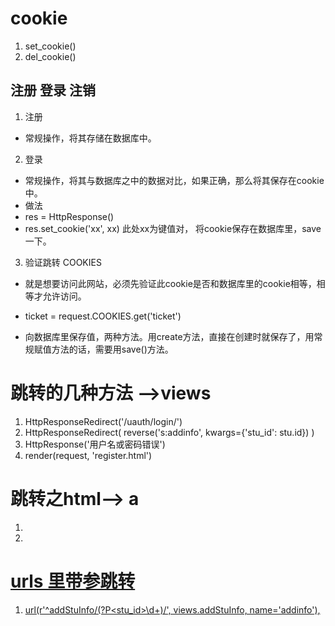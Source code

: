 
# cookie
1. set_cookie()
2. del_cookie()

## 注册 登录 注销

1. 注册
* 常规操作，将其存储在数据库中。
2. 登录
* 常规操作，将其与数据库之中的数据对比，如果正确，那么将其保存在cookie中。
* 做法
* res = HttpResponse()
* res.set_cookie('xx', xx)  此处xx为键值对，
将cookie保存在数据库里，save一下。
3. 验证跳转  COOKIES
* 就是想要访问此网站，必须先验证此cookie是否和数据库里的cookie相等，相等才允许访问。
* ticket = request.COOKIES.get('ticket')



* 向数据库里保存值，两种方法。用create方法，直接在创建时就保存了，用常规赋值方法的话，需要用save()方法。

# 跳转的几种方法 -->views
1. HttpResponseRedirect('/uauth/login/')
2. HttpResponseRedirect(
            reverse('s:addinfo', kwargs={'stu_id': stu.id})
        )
3. HttpResponse('用户名或密码错误')
4. render(request, 'register.html')

# 跳转之html--> a
1. <a href="/s/allstu/{{ g_id }}/">
2. <a href="{% url 's:alls' g.id %}">

# urls 里带参跳转
1. url(r'^addStuInfo/(?P<stu_id>\d+)/', views.addStuInfo, name='addinfo'),